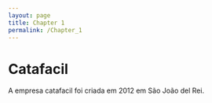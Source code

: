 ```yaml
---
layout: page
title: Chapter 1
permalink: /Chapter_1
---
```



# Catafacil

A empresa catafacil foi criada em 2012 em São João del Rei.
